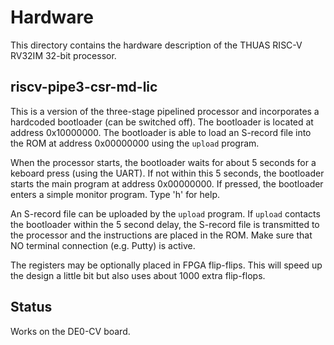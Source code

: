 # Hardware

This directory contains the hardware description of the
THUAS RISC-V RV32IM 32-bit processor.


## riscv-pipe3-csr-md-lic

This is a version of the three-stage pipelined processor
and incorporates a hardcoded bootloader (can be switched off).
The bootloader is located at address 0x10000000. The bootloader
is able to load an S-record file into the ROM at address
0x00000000 using the `upload` program.

When the processor starts, the bootloader waits for about
5 seconds for a keboard press (using the UART). If not
within this 5 seconds, the bootloader starts the main
program at address 0x00000000. If pressed, the bootloader
enters a simple monitor program. Type 'h' for help.

An S-record file can be uploaded by the `upload` program.
If `upload` contacts the bootloader within the 5 second
delay, the S-record file is transmitted to the processor
and the instructions are placed in the ROM. Make
sure that NO terminal connection (e.g. Putty) is active.

The registers may be optionally placed in FPGA flip-flips.
This will speed up the design a little bit but also uses
about 1000 extra flip-flops.

## Status

Works on the DE0-CV board.
